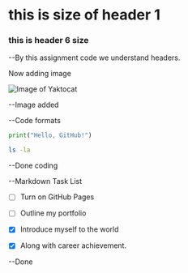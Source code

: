 # this is size of header 1
### this is header 6 size 












--By this assignment code we understand headers.

Now adding image

![Image of Yaktocat](https://octodex.github.com/images/yaktocat.png)

--Image added


--Code formats
```python
print("Hello, GitHub!")
```

```bash
ls -la
```

--Done coding


--Markdown Task List 

- [ ] Turn on GitHub Pages
- [ ] Outline my portfolio
- [x] Introduce myself to the world
- [x] Along with career achievement.


--Done 
